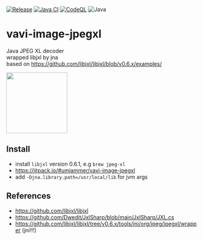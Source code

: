 [![Release](https://jitpack.io/v/umjammer/vavi-image-jpegxl.svg)](https://jitpack.io/#umjammer/vavi-image-jpegxl)
[![Java CI](https://github.com/umjammer/vavi-image-jpegxl/actions/workflows/maven.yml/badge.svg)](https://github.com/umjammer/vavi-image-jpegxl/actions/workflows/maven.yml)
[![CodeQL](https://github.com/umjammer/vavi-image-jpegxl/actions/workflows/codeql-analysis.yml/badge.svg)](https://github.com/umjammer/vavi-image-jpegxl/actions/workflows/codeql-analysis.yml)
![Java](https://img.shields.io/badge/Java-8-b07219)

# vavi-image-jpegxl

Java JPEG XL decoder<br/>
wrapped libjxl by jna<br/>
based on https://github.com/libjxl/libjxl/blob/v0.6.x/examples/

<img src="https://upload.wikimedia.org/wikipedia/commons/0/06/JPEG_XL_logo.svg" width="160"/>

## Install

* install `libjxl` version 0.6.1, e.g `brew jpeg-xl`
* https://jitpack.io/#umjammer/vavi-image-jpegxl
* add `-Djna.library.path=/usr/local/lib` for jvm args

## References

 * https://github.com/libjxl/libjxl
 * https://github.com/Dwedit/JxlSharp/blob/main/JxlSharp/JXL.cs
 * https://github.com/libjxl/libjxl/tree/v0.6.x/tools/jni/org/jpeg/jpegxl/wrapper (jni!!!)
